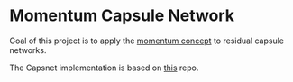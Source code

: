 # Momentum Capsule Network #

Goal of this project is to apply the [momentum concept](https://github.com/michaelsdr/momentumnet) to residual capsule networks. 

The Capsnet implementation is based on [this](https://github.com/danielhavir/capsule-network) repo.


